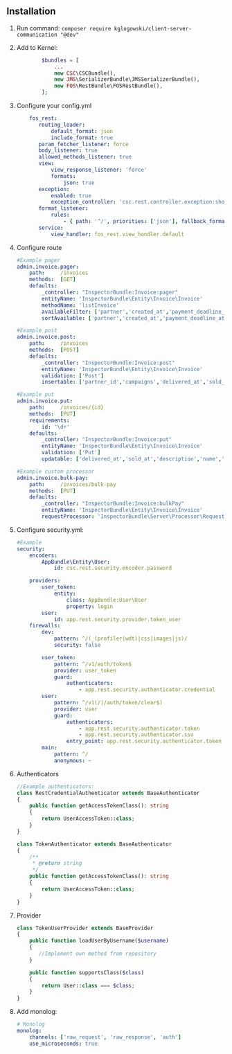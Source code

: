 Installation
------------

1. Run command: ``composer require kglogowski/client-server-communication "@dev"``

2. Add to Kernel:
    ```php
            $bundles = [
                ...
                new CSC\CSCBundle(),
                new JMS\SerializerBundle\JMSSerializerBundle(),
                new FOS\RestBundle\FOSRestBundle(),
            ];

3. Configure your config.yml
    ```yaml
        fos_rest:
           routing_loader:
               default_format: json
               include_format: true
           param_fetcher_listener: force
           body_listener: true
           allowed_methods_listener: true
           view:
               view_response_listener: 'force'
               formats:
                   json: true
           exception:
               enabled: true
               exception_controller: 'csc.rest.controller.exception:showAction'
           format_listener:
               rules:
                   - { path: '^/', priorities: ['json'], fallback_format: json, prefer_extension: false }
           service:
               view_handler: fos_rest.view_handler.default
    ```
4. Configure route
    ```yaml
    #Example pager
    admin.invoice.pager:
        path:     /invoices
        methods:  [GET]
        defaults:
            _controller: "InspectorBundle:Invoice:pager"
            entityName: 'InspectorBundle\Entity\Invoice\Invoice'
            methodName: 'listInvoice'
            availableFilter: ['partner','created_at','payment_deadline_at','sold_at','delivery_at']
            sortAvailable: ['partner','created_at','payment_deadline_at','sold_at','delivery_at']
    
    #Example post
    admin.invoice.post:
        path:     /invoices
        methods:  [POST]
        defaults:
            _controller: "InspectorBundle:Invoice:post"
            entityName: 'InspectorBundle\Entity\Invoice\Invoice'
            validation: ['Post']
            insertable: ['partner_id','campaigns','delivered_at','sold_at','description','name','vat','days_to_pay']
    
    #Example put
    admin.invoice.put:
        path:     /invoices/{id}
        methods:  [PUT]
        requirements:
            id: '\d+'
        defaults:
            _controller: "InspectorBundle:Invoice:put"
            entityName: 'InspectorBundle\Entity\Invoice\Invoice'
            validation: ['Put']
            updatable: ['delivered_at','sold_at','description','name','vat','days_to_pay']
    
    #Example custom processor
    admin.invoice.bulk-pay:
        path:     /invoices/bulk-pay
        methods:  [PUT]
        defaults:
            _controller: "InspectorBundle:Invoice:bulkPay"
            entityName: 'InspectorBundle\Entity\Invoice\Invoice'
            requestProcessor: 'InspectorBundle\Server\Processor\Request\InvoicePayProcessor' #Service
    ```
5. Configure security.yml:
    ```yaml
    #Example
    security:
        encoders:
            AppBundle\Entity\User:
                id: csc.rest.security.encoder.password
    
        providers:
            user_token:
                entity:
                    class: AppBundle:User\User
                    property: login
            user:
                id: app.rest.security.provider.token_user
        firewalls:
            dev:
                pattern: ^/(_(profiler|wdt)|css|images|js)/
                security: false
    
            user_token:
                pattern: ^/v1/auth/token$
                provider: user_token
                guard:
                    authenticators:
                        - app.rest.security.authenticator.credential
            user:
                pattern: ^/v1(/|/auth/token/clear$)
                provider: user
                guard:
                    authenticators:
                        - app.rest.security.authenticator.token
                        - app.rest.security.authenticator.sso
                    entry_point: app.rest.security.authenticator.token
            main:
                pattern: ^/
                anonymous: ~
    ```

6. Authenticators
    ```php
    //Example authenticators:
    class RestCredentialAuthenticator extends BaseAuthenticator
    {
        public function getAccessTokenClass(): string
        {
            return UserAccessToken::class;
        }
    }
    
    class TokenAuthenticator extends BaseAuthenticator
    {
        /**
         * @return string
         */
        public function getAccessTokenClass(): string
        {
            return UserAccessToken::class;
        }
    }
    ```
7. Provider
    ```php
    class TokenUserProvider extends BaseProvider
    {
        public function loadUserByUsername($username)
        {
           //Implement own method from repository
        }
    
        public function supportsClass($class)
        {
            return User::class === $class;
        }
    }
    ```
8. Add monolog:
    ```yaml
    # Monolog
    monolog:
        channels: ['raw_request', 'raw_response', 'auth']
        use_microseconds: true
    ```